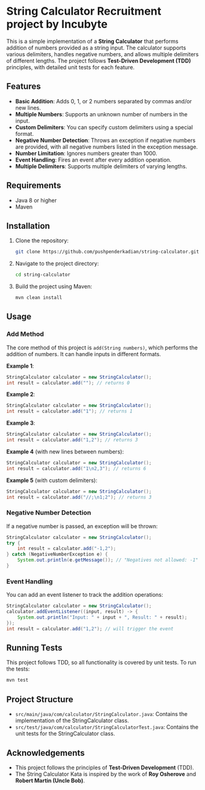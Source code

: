 

# String Calculator Recruitment project by Incubyte

This is a simple implementation of a **String Calculator** that performs addition of numbers provided as a string input. The calculator supports various delimiters, handles negative numbers, and allows multiple delimiters of different lengths. The project follows **Test-Driven Development (TDD)** principles, with detailed unit tests for each feature.

## Features

- **Basic Addition**: Adds 0, 1, or 2 numbers separated by commas and/or new lines.
- **Multiple Numbers**: Supports an unknown number of numbers in the input.
- **Custom Delimiters**: You can specify custom delimiters using a special format.
- **Negative Number Detection**: Throws an exception if negative numbers are provided, with all negative numbers listed in the exception message.
- **Number Limitation**: Ignores numbers greater than 1000.
- **Event Handling**: Fires an event after every addition operation.
- **Multiple Delimiters**: Supports multiple delimiters of varying lengths.

## Requirements

- Java 8 or higher
- Maven

## Installation

1. Clone the repository:

   ```bash
   git clone https://github.com/pushpenderkadian/string-calculator.git
   ```

2. Navigate to the project directory:

   ```bash
   cd string-calculator
   ```

3. Build the project using Maven:

   ```bash
   mvn clean install
   ```

## Usage

### Add Method

The core method of this project is `add(String numbers)`, which performs the addition of numbers. It can handle inputs in different formats.

**Example 1**: 
```java
StringCalculator calculator = new StringCalculator();
int result = calculator.add(""); // returns 0
```

**Example 2**: 
```java
StringCalculator calculator = new StringCalculator();
int result = calculator.add("1"); // returns 1
```

**Example 3**:
```java
StringCalculator calculator = new StringCalculator();
int result = calculator.add("1,2"); // returns 3
```

**Example 4** (with new lines between numbers):
```java
StringCalculator calculator = new StringCalculator();
int result = calculator.add("1\n2,3"); // returns 6
```

**Example 5** (with custom delimiters):
```java
StringCalculator calculator = new StringCalculator();
int result = calculator.add("//;\n1;2"); // returns 3
```

### Negative Number Detection

If a negative number is passed, an exception will be thrown:

```java
StringCalculator calculator = new StringCalculator();
try {
    int result = calculator.add("-1,2");
} catch (NegativeNumberException e) {
    System.out.println(e.getMessage()); // "Negatives not allowed: -1"
}
```

### Event Handling

You can add an event listener to track the addition operations:

```java
StringCalculator calculator = new StringCalculator();
calculator.addEventListener((input, result) -> {
    System.out.println("Input: " + input + ", Result: " + result);
});
int result = calculator.add("1,2"); // will trigger the event
```

## Running Tests

This project follows TDD, so all functionality is covered by unit tests. To run the tests:

```bash
mvn test
```

## Project Structure

- `src/main/java/com/calculator/StringCalculator.java`: Contains the implementation of the StringCalculator class.
- `src/test/java/com/calculator/StringCalculatorTest.java`: Contains the unit tests for the StringCalculator class.


## Acknowledgements

- This project follows the principles of **Test-Driven Development** (TDD).
- The String Calculator Kata is inspired by the work of **Roy Osherove** and **Robert Martin (Uncle Bob)**.


